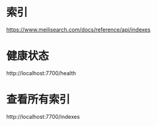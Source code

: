 

# 索引
https://www.meilisearch.com/docs/reference/api/indexes

# 健康状态
http://localhost:7700/health
# 查看所有索引
http://localhost:7700/indexes

